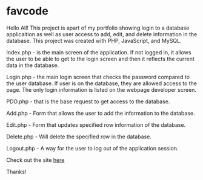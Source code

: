 # favcode
Hello All!
This project is apart of my portfolio showing login to a database applicaition as well as user access to add, edit, and delete information in the database. This project was created with PHP, JavaScript, and MySQL.

<p>Index.php - is the main screen of the application. If not logged in, it allows the user to be able to get to the login screen and then it reflects the current data in the database. </p>
<p>Login.php - the main login screen that checks the password compared to the user database. If user is on the database, they are allowed access to the page. The only login information is listed on the webpage developer screen. <p>
<p>PDO.php - that is the base request to get access to the database. </p>
<p>Add.php - Form that allows the user to add the information to the database.</p>
<p>Edit.php - Form that updates specified row information of the database. </p>
<p>Delete.php - Will delete the specified row in the database.</p>
<p>Logout.php - A way for the user to log out of the application session.</p>


Check out the site <a href="https://girardtechie.icu/favcode/index.php" target="_blank">here</a>
<p>Thanks!</p>
